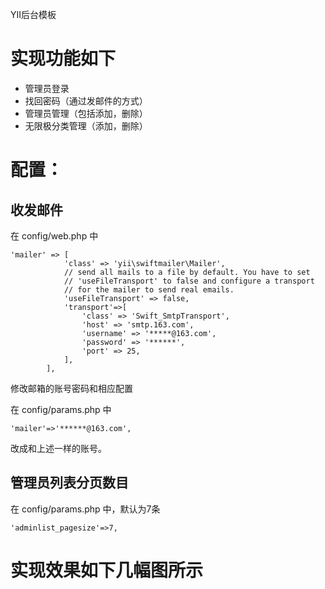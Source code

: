 YII后台模板

# 实现功能如下

- 管理员登录
- 找回密码（通过发邮件的方式）
- 管理员管理（包括添加，删除）
- 无限极分类管理（添加，删除）

# 配置： 

## 收发邮件

在 config/web.php 中

```
'mailer' => [
            'class' => 'yii\swiftmailer\Mailer',
            // send all mails to a file by default. You have to set
            // 'useFileTransport' to false and configure a transport
            // for the mailer to send real emails.
            'useFileTransport' => false,
			'transport'=>[
				'class' => 'Swift_SmtpTransport',
                'host' => 'smtp.163.com',
                'username' => '*****@163.com',
                'password' => '******',
                'port' => 25,
			],
        ],
```

修改邮箱的账号密码和相应配置

在 config/params.php 中

```
'mailer'=>'******@163.com',
```

改成和上述一样的账号。

## 管理员列表分页数目

在 config/params.php 中，默认为7条

```
'adminlist_pagesize'=>7,
```

# 实现效果如下几幅图所示


